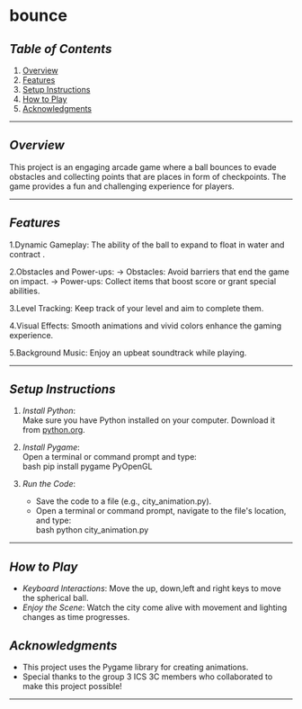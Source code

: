 # bounce
## *Table of Contents*  
1. [Overview](#overview)  
2. [Features](#features)  
3. [Setup Instructions](#setup-instructions)  
4. [How to Play](#how-to-play)  
5. [Acknowledgments](#acknowledgements)  

---

## *Overview*  
This project is an engaging arcade game where a ball bounces to evade obstacles and collecting points that are places in form of checkpoints. The game provides a fun and challenging experience for players.

---

## *Features*  
1.Dynamic Gameplay: The ability of the ball to expand to float in water and contract .

2.Obstacles and Power-ups:
    -> Obstacles: Avoid barriers that end the game on impact.
    -> Power-ups: Collect items that boost score or grant special abilities.

3.Level Tracking: Keep track of your level and aim to complete them.

4.Visual Effects: Smooth animations and vivid colors enhance the gaming experience.

5.Background Music: Enjoy an upbeat soundtrack while playing.

---

## *Setup Instructions*  
1. *Install Python*:  
   Make sure you have Python installed on your computer. Download it from [python.org](https://www.python.org).  

2. *Install Pygame*:  
   Open a terminal or command prompt and type:  
   bash
    pip install pygame PyOpenGL
     

3. *Run the Code*:  
   - Save the code to a file (e.g., city_animation.py).  
   - Open a terminal or command prompt, navigate to the file's location, and type:  
     bash
     python city_animation.py
       
---

## *How to Play*  
- *Keyboard Interactions*: Move the up, down,left and right keys to move the spherical ball.  
- *Enjoy the Scene*: Watch the city come alive with movement and lighting changes as time progresses.  


## *Acknowledgments*  
- This project uses the Pygame library for creating animations.  
- Special thanks to the group 3 ICS 3C members who collaborated to make this project possible!  

---
